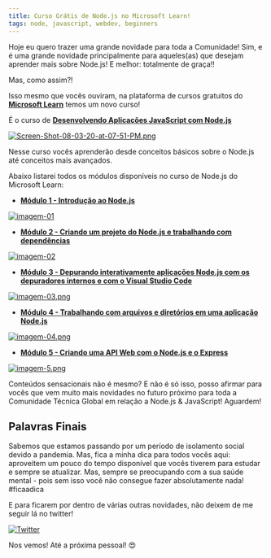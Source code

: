 ```yaml
---
title: Curso Grátis de Node.js no Microsoft Learn!
tags: node, javascript, webdev, beginners
---
```


Hoje eu quero trazer uma grande novidade para toda a Comunidade! Sim, e é uma grande novidade principalmente para aqueles(as) que desejam aprender mais sobre Node.js! E melhor: totalmente de graça!!

Mas, como assim?!

Isso mesmo que vocês ouviram, na plataforma de cursos gratuitos do **[Microsoft Learn](https://docs.microsoft.com/learn/?WT.mc_id=nodepath-personal-gllemos)** temos um novo curso!

É o curso de **[Desenvolvendo Aplicações JavaScript com Node.js](https://docs.microsoft.com/learn/paths/build-javascript-applications-nodejs?WT.mc_id=nodepath-personal-gllemos)**

[![Screen-Shot-08-03-20-at-07-51-PM.png](https://i.postimg.cc/Y0PCdfCL/Screen-Shot-08-03-20-at-07-51-PM.png)](https://postimg.cc/tnhbT6P9)

Nesse curso vocês aprenderão desde conceitos básicos sobre o Node.js até conceitos mais avançados.

Abaixo listarei todos os módulos disponíveis no curso de Node.js do Microsoft Learn:

* **[Módulo 1 - Introdução ao Node.js](https://docs.microsoft.com/learn/modules/intro-to-nodejs/?WT.mc_id=nodepath-personal-gllemos)**

[![imagem-01](https://i.postimg.cc/6qqm9CL0/Screen-Shot-08-03-20-at-07-53-PM.png)](https://docs.microsoft.com/learn/modules/intro-to-nodejs/?WT.mc_id=nodepath-personal-gllemos)

* **[Módulo 2 - Criando um projeto do Node.js e trabalhando com dependências](https://docs.microsoft.com/learn/modules/create-nodejs-project-dependencies/?WT.mc_id=nodepath-personal-gllemos)**

[![imagem-02](https://i.postimg.cc/vZpBdzMQ/Screen-Shot-08-03-20-at-07-58-PM.png)](https://docs.microsoft.com/learn/modules/create-nodejs-project-dependencies/?WT.mc_id=nodepath-personal-gllemos)

* **[Módulo 3 - Depurando interativamente aplicações Node.js com os depuradores internos e com o Visual Studio Code](https://docs.microsoft.com/learn/modules/debug-nodejs/?WT.mc_id=nodepath-personal-gllemos)**

[![imagem-03.png](https://i.postimg.cc/xC990pZS/Screen-Shot-08-03-20-at-08-00-PM.png)](https://docs.microsoft.com/learn/modules/debug-nodejs/?WT.mc_id=nodepath-personal-gllemos)

* **[Módulo 4 - Trabalhando com arquivos e diretórios em uma aplicação Node.js](https://docs.microsoft.com/learn/modules/nodejs-files/?WT.mc_id=nodepath-personal-gllemos)**

[![imagem-04.png](https://i.postimg.cc/3RrHM4y8/Screen-Shot-08-03-20-at-08-02-PM.png)](https://docs.microsoft.com/learn/modules/nodejs-files/?WT.mc_id=nodepath-personal-gllemos)

* **[Módulo 5 - Criando uma API Web com o Node.js e o Express](https://docs.microsoft.com/learn/modules/build-web-api-nodejs-express/?WT.mc_id=nodepath-personal-gllemos)**

[![imagem-5.png](https://i.postimg.cc/Qt5sJGW5/Screen-Shot-08-03-20-at-08-03-PM.png)](https://docs.microsoft.com/learn/modules/build-web-api-nodejs-express/?WT.mc_id=nodepath-personal-gllemos)

Conteúdos sensacionais não é mesmo? E não é só isso, posso afirmar para vocês que vem muito mais novidades no futuro próximo para toda a Comunidade Técnica Global em relação a Node.js & JavaScript! Aguardem!

## Palavras Finais

Sabemos que estamos passando por um período de isolamento social devido a pandemia. Mas, fica a minha dica para todos vocês aqui: aproveitem um pouco do tempo disponível  que vocês tiverem para estudar e sempre se atualizar. Mas, sempre se preocupando com a sua saúde mental - pois sem isso você não consegue fazer absolutamente nada! #ficaadica

E para ficarem por dentro de várias outras novidades, não deixem de me seguir lá no twitter!

[![Twitter](https://code4coders.files.wordpress.com/2019/05/image-12.png)](https://twitter.com/glaucia_lemos86)

Nos vemos! Até a próxima pessoal! 😍 

